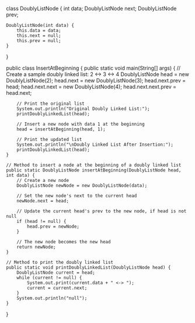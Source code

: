 class DoublyListNode {
    int data;
    DoublyListNode next;
    DoublyListNode prev;

    DoublyListNode(int data) {
        this.data = data;
        this.next = null;
        this.prev = null;
    }
}

public class InsertAtBeginning {
    public static void main(String[] args) {
        // Create a sample doubly linked list: 2 <-> 3 <-> 4
        DoublyListNode head = new DoublyListNode(2);
        head.next = new DoublyListNode(3);
        head.next.prev = head;
        head.next.next = new DoublyListNode(4);
        head.next.next.prev = head.next;

        // Print the original list
        System.out.println("Original Doubly Linked List:");
        printDoublyLinkedList(head);

        // Insert a new node with data 1 at the beginning
        head = insertAtBeginning(head, 1);

        // Print the updated list
        System.out.println("\nDoubly Linked List After Insertion:");
        printDoublyLinkedList(head);
    }

    // Method to insert a node at the beginning of a doubly linked list
    public static DoublyListNode insertAtBeginning(DoublyListNode head, int data) {
        // Create a new node
        DoublyListNode newNode = new DoublyListNode(data);

        // Set the new node's next to the current head
        newNode.next = head;

        // Update the current head's prev to the new node, if head is not null
        if (head != null) {
            head.prev = newNode;
        }

        // The new node becomes the new head
        return newNode;
    }

    // Method to print the doubly linked list
    public static void printDoublyLinkedList(DoublyListNode head) {
        DoublyListNode current = head;
        while (current != null) {
            System.out.print(current.data + " <-> ");
            current = current.next;
        }
        System.out.println("null");
    }
}
